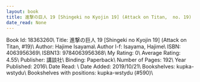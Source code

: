 ```yaml
---
layout: book
title: 進撃の巨人 19 [Shingeki no Kyojin 19] (Attack on Titan,  no. 19)
date_read: None
---
```


Book Id: 18363260\ 
Title: 進撃の巨人 19 [Shingeki no Kyojin 19] (Attack on Titan, #19)\ 
Author: Hajime Isayama\ 
Author l-f: Isayama, Hajime\ 
ISBN: 4063956369\ 
ISBN13: 9784063956368\ 
My Rating: 0\ 
Average Rating: 4.55\ 
Publisher: 講談社\ 
Binding: Paperback\ 
Number of Pages: 192\ 
Year Published: 2016\ 
Date Read: \ 
Date Added: 2019/10/21\ 
Bookshelves: kupka-wstydu\ 
Bookshelves with positions: kupka-wstydu (#590)\ 

